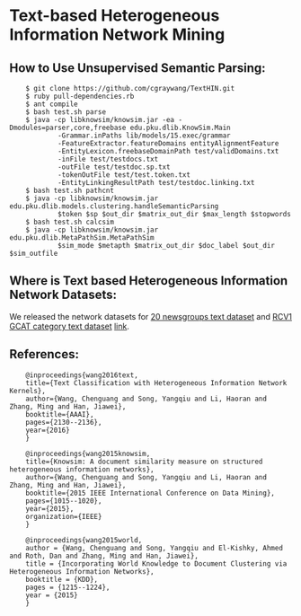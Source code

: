 # Text-based Heterogeneous Information Network Mining

## How to Use Unsupervised Semantic Parsing:
        $ git clone https://github.com/cgraywang/TextHIN.git
        $ ruby pull-dependencies.rb
        $ ant compile
        $ bash test.sh parse
        $ java -cp libknowsim/knowsim.jar -ea -Dmodules=parser,core,freebase edu.pku.dlib.KnowSim.Main 
                -Grammar.inPaths lib/models/15.exec/grammar 
                -FeatureExtractor.featureDomains entityAlignmentFeature 
                -EntityLexicon.freebaseDomainPath test/validDomains.txt 
                -inFile test/testdocs.txt 
                -outFile test/testdoc.sp.txt
                -tokenOutFile test/test.token.txt 
                -EntityLinkingResultPath test/testdoc.linking.txt
        $ bash test.sh pathcnt
        $ java -cp libknowsim/knowsim.jar edu.pku.dlib.models.clustering.handleSemanticParsing
                $token $sp $out_dir $matrix_out_dir $max_length $stopwords
        $ bash test.sh calcsim
        $ java -cp libknowsim/knowsim.jar edu.pku.dlib.MetaPathSim.MetaPathSim
                $sim_mode $metapth $matrix_out_dir $doc_label $out_dir $sim_outfile
                
## Where is Text based Heterogeneous Information Network Datasets:
We released the network datasets for [20 newsgroups text dataset](http://qwone.com/~jason/20Newsgroups/) and [RCV1 GCAT category text dataset](http://www.daviddlewis.com/resources/testcollections/rcv1/) [link](https://github.com/cgraywang/TextHINData).

## References:

        @inproceedings{wang2016text,
        title={Text Classification with Heterogeneous Information Network Kernels},
        author={Wang, Chenguang and Song, Yangqiu and Li, Haoran and Zhang, Ming and Han, Jiawei},
        booktitle={AAAI},
        pages={2130--2136},
        year={2016}
        }

        @inproceedings{wang2015knowsim,
        title={Knowsim: A document similarity measure on structured heterogeneous information networks},
        author={Wang, Chenguang and Song, Yangqiu and Li, Haoran and Zhang, Ming and Han, Jiawei},
        booktitle={2015 IEEE International Conference on Data Mining},
        pages={1015--1020},
        year={2015},
        organization={IEEE}
        }

        @inproceedings{wang2015world,
        author = {Wang, Chenguang and Song, Yangqiu and El-Kishky, Ahmed and Roth, Dan and Zhang, Ming and Han, Jiawei},
        title = {Incorporating World Knowledge to Document Clustering via Heterogeneous Information Networks},
        booktitle = {KDD},
        pages = {1215--1224},
        year = {2015}
        }
